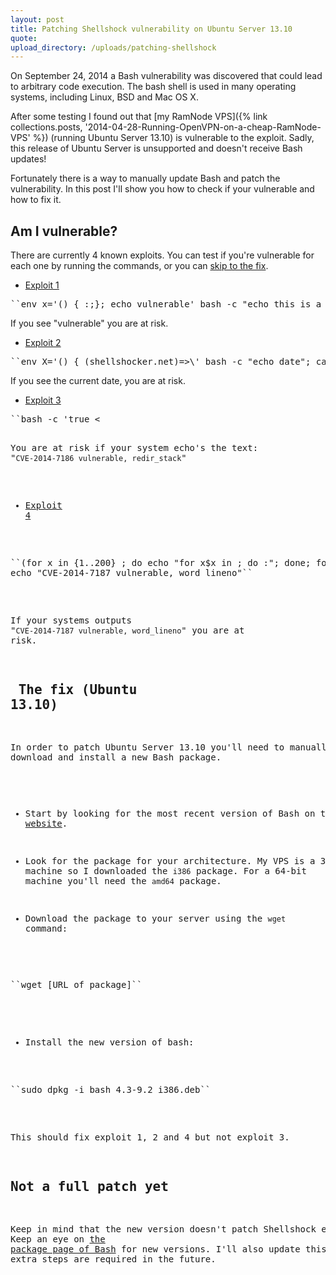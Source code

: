 ```yaml
---
layout: post
title: Patching Shellshock vulnerability on Ubuntu Server 13.10
quote: 
upload_directory: /uploads/patching-shellshock
---
```


On September 24, 2014 a Bash vulnerability was discovered that could lead to arbitrary code execution. The bash shell is used in many operating systems, including Linux, BSD and Mac OS X.

After some testing I found out that [my RamNode VPS]({% link collections.posts, '2014-04-28-Running-OpenVPN-on-a-cheap-RamNode-VPS' %}) (running Ubuntu Server 13.10) is vulnerable to the exploit. Sadly, this release of Ubuntu Server is unsupported and doesn't receive Bash updates!

Fortunately there is a way to manually update Bash and patch the vulnerability. In this post I'll show you how to check if your vulnerable and how to fix it.

<!--more-->

## Am I vulnerable?
There are currently 4 known exploits. You can test if you're vulnerable for each one by running the commands, or you can [skip to the fix](#thefix).

* [Exploit 1](http://web.nvd.nist.gov/view/vuln/detail?vulnId=CVE-2014-6271)
<pre>``env x='() { :;}; echo vulnerable' bash -c "echo this is a test"``</pre>
If you see "vulnerable" you are at risk.

* [Exploit 2](http://web.nvd.nist.gov/view/vuln/detail?vulnId=CVE-2014-7169)
<pre>``env X='() { (shellshocker.net)=>\' bash -c "echo date"; cat echo; rm ./echo``</pre>
If you see the current date, you are at risk.

* [Exploit 3](https://access.redhat.com/security/cve/CVE-2014-7186)
<pre>``bash -c 'true <<EOF <<EOF <<EOF <<EOF <<EOF <<EOF <<EOF <<EOF <<EOF <<EOF <<EOF <<EOF <<EOF <<EOF' || echo "CVE-2014-7186 vulnerable, redir_stack"``</pre>
You are at risk if your system echo's the text: "``CVE-2014-7186 vulnerable, redir_stack``"

* [Exploit 4](https://access.redhat.com/security/cve/CVE-2014-7187)
<pre>``(for x in {1..200} ; do echo "for x$x in ; do :"; done; for x in {1..200} ; do echo done ; done) | bash ||
echo "CVE-2014-7187 vulnerable, word_lineno"``</pre>
If your systems outputs "``CVE-2014-7187 vulnerable, word_lineno``" you are at risk.

## <a name="thefix"></a> The fix (Ubuntu 13.10)
In order to patch Ubuntu Server 13.10 you'll need to manually download and install a new Bash package.

* Start by looking for the most recent version of Bash on the [Debian Packages website](https://packages.debian.org/sid/bash).

* Look for the package for your architecture. My VPS is a 32-bit machine so I downloaded the ``i386`` package. For a 64-bit machine you'll need the ``amd64`` package.

* Download the package to your server using the ``wget`` command:
<pre>``wget [URL_of_package]``</pre>

* Install the new version of bash: 
<pre>``sudo dpkg -i bash_4.3-9.2_i386.deb``</pre>

This should fix exploit 1, 2 and 4 but not exploit 3.

## Not a full patch yet
Keep in mind that the new version doesn't patch Shellshock entirely. Keep an eye on [the package page of Bash](https://packages.debian.org/sid/bash) for new versions. I'll also update this post is extra steps are required in the future.